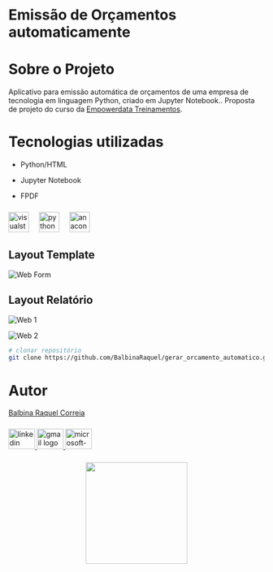 # Emissão de Orçamentos automaticamente



# Sobre o Projeto

Aplicativo para emissão automática de orçamentos de uma empresa de tecnologia em linguagem Python, criado em Jupyter Notebook.. 
Proposta de projeto do curso da [Empowerdata Treinamentos](https://www.empowerdata.com.br/). 


# Tecnologias utilizadas
- Python/HTML
- Jupyter Notebook
- FPDF

  ###

<div align="left">
  <img src="https://cdn.jsdelivr.net/gh/devicons/devicon/icons/visualstudio/visualstudio-plain.svg" height="40" alt="visualstudio logo"  />
  <img width="12" />
  <img src="https://cdn.jsdelivr.net/gh/devicons/devicon/icons/python/python-original.svg" height="40" alt="python logo"  />
  <img width="12" />
  <img src="https://cdn.jsdelivr.net/gh/devicons/devicon/icons/anaconda/anaconda-original.svg" height="40" alt="anaconda logo"  />
  <img width="12" />
  
</div>

## Layout  Template
![Web Form](https://github.com/BalbinaRaquel/gerar_orcamento_automatico/blob/main/template.png)

## Layout Relatório
![Web 1](https://github.com/BalbinaRaquel/gerar_orcamento_automatico/blob/main/img01.png)

![Web 2](https://github.com/BalbinaRaquel/gerar_orcamento_automatico/blob/main/img02.png)


```bash
# clonar repositório
git clone https://github.com/BalbinaRaquel/gerar_orcamento_automatico.git

```


# Autor
 
[Balbina Raquel Correia](https://github.com/BalbinaRaquel/balbinaraquelcorreia)


###

<div align="left">
  <a href="https://www.linkedin.com/in/engbalbinacorreia/" target="_blank">
    <img src="https://raw.githubusercontent.com/maurodesouza/profile-readme-generator/master/src/assets/icons/social/linkedin/default.svg" width="52" height="40" alt="linkedin logo"  />
  </a>
  <a href="eng.balbinacorreia@gmail.com" target="_blank">
    <img src="https://raw.githubusercontent.com/maurodesouza/profile-readme-generator/master/src/assets/icons/social/gmail/default.svg" width="52" height="40" alt="gmail logo"  />
  </a>
  <a href="balbina.rakell@outlook.com" target="_blank">
    <img src="https://raw.githubusercontent.com/maurodesouza/profile-readme-generator/master/src/assets/icons/social/microsoft-outlook/default.svg" width="52" height="40" alt="microsoft-outlook logo"  />
  </a>
</div>

###

<div align="center">
  <img height="200" src="https://i.imgflip.com/65efzo.gif"  />
</div>

